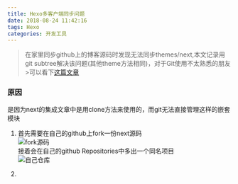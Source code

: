 ```yaml
---
title: Hexo多客户端同步问题
date: 2018-08-24 11:42:16
tags: Hexo
categories: 开发工具
---
```

>在家里同步github上的博客源码时发现无法同步themes/next,本文记录用git subtree解决该问题(其他theme方法相同)，对于Git使用不太熟悉的朋友>可以看下[这篇文章 ][5421a066]

  [5421a066]: http://iissnan.com/progit/ "Pro Git"
### 原因  
是因为next的集成文章中是用clone方法来使用的，而git无法直接管理这样的嵌套模块
1. 首先需要在自己的github上fork一份next源码  
  ![fork源码](/images/2018/08/1.png)  
  接着会在自己的github Repositories中多出一个同名项目    
  ![自己仓库](/images/2018/08/2.png)  

2. 
